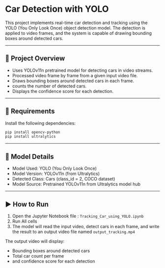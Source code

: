 # Car Detection with YOLO

This project implements real-time car detection and tracking using the YOLO (You Only Look Once) object detection model. The detection is applied to video frames, and the system is capable of drawing bounding boxes around detected cars.

---

## 🚗 Project Overview

- Uses YOLOv11n pretrained model for detecting cars in video streams.
- Processed video frame by frame from a given input video file.
- Draws bounding boxes around detected cars in each frame.
- counts the number of detected cars.
- Displays the confidence score for each detection.

---

## 🧾 Requirements

Install the following dependencies:

```bash
pip install opencv-python
pip install ultralytics
```
---
## 🧠 Model Details
- Model Used: YOLO (You Only Look Once)
- Model Version: YOLOv11n (from Ultralytics)
- Detected Class: Cars (class_id = 2, COCO dataset)
- Model Source: Pretrained YOLOv11n from Ultralytics model hub
  
---

## ▶️ How to Run
1. Open the Jupyter Notebook file : `Tracking_Car_using_YOLO.ipynb`
2. Run All cells
3. The model will read the input video, detect cars in each frame, and write the result to an output video file named `output_tracking.mp4`
   
The output video will display:

  - Bounding boxes around detected cars
  - Total car count per frame
  - and confidence score for each detection


